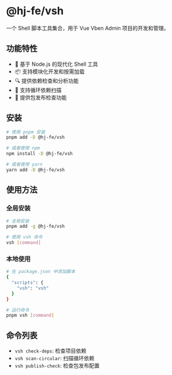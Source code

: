 # @hj-fe/vsh

一个 Shell 脚本工具集合，用于 Vue Vben Admin 项目的开发和管理。

## 功能特性

- 🚀 基于 Node.js 的现代化 Shell 工具
- 📦 支持模块化开发和按需加载
- 🔍 提供依赖检查和分析功能
- 🔄 支持循环依赖扫描
- 📝 提供包发布检查功能

## 安装

```bash
# 使用 pnpm 安装
pnpm add -D @hj-fe/vsh

# 或者使用 npm
npm install -D @hj-fe/vsh

# 或者使用 yarn
yarn add -D @hj-fe/vsh
```

## 使用方法

### 全局安装

```bash
# 全局安装
pnpm add -g @hj-fe/vsh

# 使用 vsh 命令
vsh [command]
```

### 本地使用

```bash
# 在 package.json 中添加脚本
{
  "scripts": {
    "vsh": "vsh"
  }
}

# 运行命令
pnpm vsh [command]
```

## 命令列表

- `vsh check-deps`: 检查项目依赖
- `vsh scan-circular`: 扫描循环依赖
- `vsh publish-check`: 检查包发布配置
